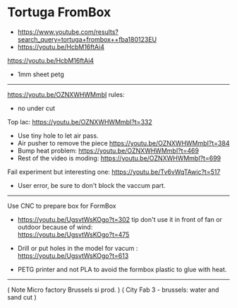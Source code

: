 # Tortuga FromBox


- https://www.youtube.com/results?search_query=tortuga+frombox++fba180123EU
- https://youtu.be/HcbM16ftAi4

https://youtu.be/HcbM16ftAi4
- 1mm sheet petg 


-----------------------

https://youtu.be/OZNXWHWMmbI
rules:
- no under cut  

Top lac: https://youtu.be/OZNXWHWMmbI?t=332
- Use tiny hole to let air pass.
- Air pusher to remove the piece https://youtu.be/OZNXWHWMmbI?t=384  
- Bump heat problem: https://youtu.be/OZNXWHWMmbI?t=469
- Rest of the video is moding: https://youtu.be/OZNXWHWMmbI?t=699


Fail experiment but interesting one:
https://youtu.be/Tv6vWqTAwic?t=517
- User error, be sure to don't block the vaccum part.



-----------------

Use CNC to prepare box for FormBox
- https://youtu.be/UgsvtWsKOgo?t=302 
tip don't use it in front of fan or outdoor because of wind:  
https://youtu.be/UgsvtWsKOgo?t=475  
- Drill or put holes in the model for vacum : 
https://youtu.be/UgsvtWsKOgo?t=613


 
- PETG printer and not PLA to avoid the formbox plastic to glue with heat.







-------

( Note Micro factory Brussels si prod. )
( City Fab 3 - brussels: water and sand cut )
